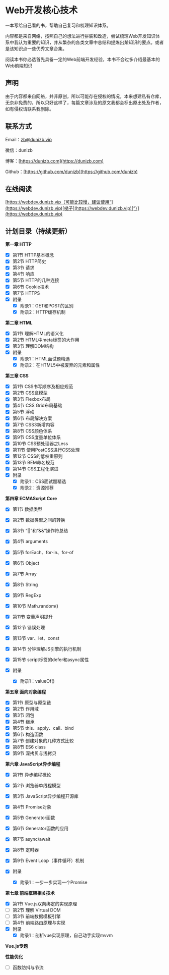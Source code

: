 # Web开发核心技术

一本写给自己看的书，帮助自己复习和梳理知识体系。

内容都是来自网络，按照自己的想法进行拼装和改造，尝试梳理Web开发知识体系中我认为重要的知识，并从繁杂的各类文章中总结和提炼出某知识的要点。或者是该知识点一些优秀文章合集。

阅读本书你必选首先具备一定的Web前端开发经验，本书不会过多介绍最基本的Web前端知识

## 声明

由于内容都来自网络，并非原创，所以可能存在侵权的情况，本来想建私有仓库，无奈非免费的，所以只好这样了，每篇文章涉及的原文我都会标出原出处及作者，如有侵权请联系我删除。

## 联系方式

Email：[zb@dunizb.vip](mailto:zb@dunizb.vip)

微信：dunizb

博客：[https://dunizb.com](https://dunizb.com)

Github：[https://github.com/dunizb](https://github.com/dunizb)

## 在线阅读

[https://webdev.dunizb.vip（可能比较慢，建议使用“](https://webdev.dunizb.vip)[梯子](https://webdev.dunizb.vip)[”）](https://webdev.dunizb.vip)

## 计划目录（持续更新）

**第一章 HTTP**

* [x] 第1节 HTTP基本概念
* [x] 第2节 HTTP简史
* [x] 第3节 请求
* [x] 第4节 响应
* [x] 第5节 HTTP的几种连接
* [x] 第6节 Cookie技术
* [x] 第7节 HTTPS
* [x] 附录
  * [x] 附录1：GET和POST的区别
  * [x] 附录2：HTTP缓存机制

**第二章 HTML**

* [x] 第1节 理解HTML的语义化
* [x] 第2节 HTML中meta标签的大作用
* [x] 第3节 理解DOM结构
* [x] 附录
  * [x] 附录1：HTML面试题精选
  * [x] 附录2：在HTML5中被废弃的元素和属性

**第三章 CSS**

* [x] 第1节 CSS书写顺序及相应规范
* [x] 第2节 CSS盒模型
* [x] 第3节 Flexbox布局
* [x] 第4节 CSS Grid布局基础
* [x] 第5节 浮动
* [x] 第6节 布局解决方案
* [x] 第7节 CSS3新增内容
* [x] 第8节 CSS颜色体系
* [x] 第9节 CSS度量单位体系
* [x] 第10节 CSS预处理器之Less
* [x] 第11节 使用PostCSS进行CSS处理
* [x] 第12节 CSS的低权重原则
* [x] 第13节 BEM命名规范
* [x] 第14节 CSS工程化演进
* [x] 附录
  * [x] 附录1：CSS面试题精选
  * [x] 附录2：资源推荐

**第四章 ECMAScript Core**

* [x] 第1节 数据类型
* [x] 第2节 数据类型之间的转换
* [x] 第3节 “\|\|”和“&&”操作符总结
* [x] 第4节 arguments
* [x] 第5节 forEach、for-in、for-of
* [x] 第6节 Object
* [x] 第7节 Array
* [x] 第8节 String
* [x] 第9节 RegExp
* [x] 第10节 Math.random\(\)
* [x] 第11节 变量声明提升
* [x] 第12节 错误处理
* [x] 第13节 var、let、const
* [x] 第14节 分钟理解JS引擎的执行机制
* [x] 第15节 script标签的defer和async属性

* [x] 附录

  * [x] 附录1：valueOf\(\)

**第五章 面向对象编程**

* [x] 第1节 原型与原型链
* [x] 第2节 作用域
* [x] 第3节 闭包
* [x] 第4节 继承
* [x] 第5节 this、apply、call、bind
* [x] 第6节 构造函数
* [x] 第7节 创建对象的几种方式比较
* [x] 第8节 ES6 class
* [x] 第9节 深拷贝与浅拷贝

**第六章 JavaScript异步编程**

* [x] 第1节 异步编程概论
* [x] 第2节 浏览器单线程模型
* [x] 第3节 JavaScript异步编程开源库
* [x] 第4节 Promise对象
* [x] 第5节 Generator函数
* [x] 第6节 Generator函数的应用
* [x] 第7节 async/await

* [x] 第8节 定时器

* [x] 第9节 Event Loop（事件循环）机制

* [x] 附录

  * [x] 附录1：一步一步实现一个Promise

**第七章 前端框架相关技术**

* [x] 第1节 Vue.js双向绑定的实现原理
* [ ] 第2节 理解 Virtual DOM
* [ ] 第3节 前端数据模板引擎
* [ ] 第4节 前端路由原理与实现
* [x] 附录
  * [x] 附录1：剖析vue实现原理，自己动手实现mvvm

**Vue.js专题**

**性能优化**

* [ ] 函数防抖与节流



